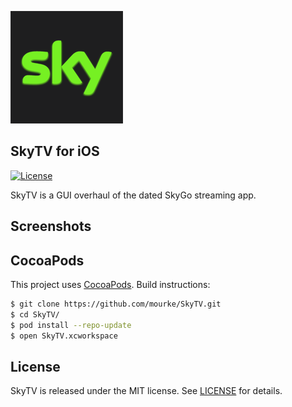 <p align="left " >
  <img src="https://raw.githubusercontent.com/mourke/SkyTV/master/Assets/Icon.png" alt="SkyTV" title="Sky TV">
</p>

## SkyTV for iOS

[![License](https://img.shields.io/badge/license-MIT-414141.svg)](https://github.com/mourke/SkyTV/blob/master/LICENSE)

SkyTV is a GUI overhaul of the dated SkyGo streaming app.

## Screenshots



## CocoaPods

This project uses  [CocoaPods](http://cocoapods.org/). Build instructions:

``` bash
$ git clone https://github.com/mourke/SkyTV.git
$ cd SkyTV/
$ pod install --repo-update
$ open SkyTV.xcworkspace
```

## License

SkyTV is released under the MIT license. See [LICENSE](https://github.com/mourke/SkyTV/blob/master/LICENSE) for details.
